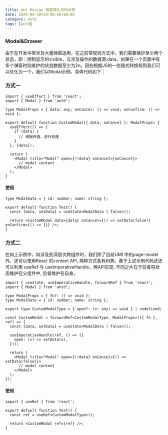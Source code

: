 ```yaml
---
title: Ant Design 弹窗简化代码示例
date: 2024-04-10T20:08:56+08:00
category: antd
tags: [antd]
---
```


### Modal&Drawer
由于在开发中常涉及大量弹窗运用，在之前常规则方式中，我们需要维护至少两个状态，即：控制显示的visible，与涉及操作的数据源:data。如果在一个页面中有多个弹窗时则维护的状态数据至少为2n。因些根据JS的一些隐式转换规则我们可以优化为一个，我们以Modal示例，具体代码如下：

### 方式一
```tsx
import { useEffect } from 'react';
import { Modal } from 'antd';

type ModalProps = { data: any; onCancel: () => void; onConfirm: () => void };

export default function CustomModal({ data, onCancel }: ModalProps) {
  useEffect(() => {
    if (data) {
      // 根据传值，进行处理
    }
  }, [data]);

  return (
    <Modal title="Modal" open={!!data} onCancel={onCancel}>
      // modal content
    </Modal>
  );
}
```

#### 使用
```tsx
type ModalData = { id: number; name: string };

export default function Test() {
  const [data, setData] = useState<ModalData | false>();

  return <CustomModal data={data} onCancel={() => setData(false)} onConfirm={() => {}} />;
}
```
### 方式二
在如上示例中，如涉及到深层次跨组件时，我们除了目前UMI 中的page-model 外，还可以使用React 的context API, 两种方式各有利弊。基于上述示例代码还还可以利用 useRef 与 useImperativeHandle，两API实现, 不同之片在于前者将状态维护在父组件中, 后者维护在自身。

```tsx
import { useState, useImperativeHandle, forwardRef } from 'react';
import { Modal } from 'antd';

type ModalProps = { fn?: () => void };
type ModalData = { id: number; name: string };

export type CustomModalType = { open?: (v: any) => void } | undefined;

const CustomModal = forwardRef<CustomModalType, ModalProps>(({ fn }, ref) => {
  const [data, setData] = useState<ModalData | false>();

  useImperativeHandle(ref, () => ({
    open: (v) => setData(v),
  }));

  return (
    <Modal title="Modal" open={!!data} onCancel={() => setData(false)}>
      // modal content
    </Modal>
  );
});
```

#### 使用
```tsx
import { useRef } from 'react';

export default function Test() {
  const ref = useRef<CustomModalType>();

  return <CustomModal ref={ref} />;
}
```
